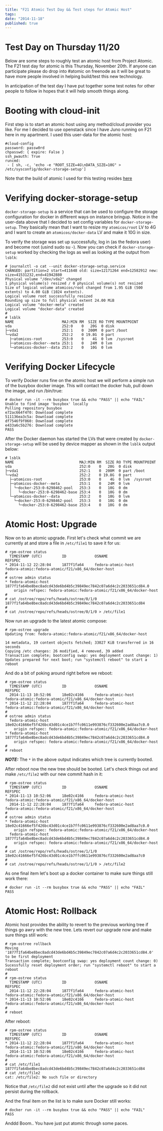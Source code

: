 ```yaml
---
title: "F21 Atomic Test Day && Test steps for Atomic Host"
tags:
date: "2014-11-18"
published: true
---
```


Test Day on Thursday 11/20
==========================

Below are some steps to roughly test an atomic host from Project Atomic.
The F21 test day for atomic is this Thursday, November 20th. If anyone
can participate please do drop into #atomic on freenode as it will be
great to have more people involved in helping build/test this new
technology.

In anticipation of the test day I have put together some test notes for
other people to follow in hopes that it will help smooth things along.

Booting with cloud-init
=======================

First step is to start an atomic host using any method/cloud provider
you like. For me I decided to use openstack since I have Juno running on
F21 here in my apartment. I used this user-data for the atomic host:

```nohighlight
#cloud-config
password: passw0rd
chpasswd: { expire: False }
ssh_pwauth: True
runcmd:
 - [ sh, -c, 'echo -e "ROOT_SIZE=4G\nDATA_SIZE=10G" > /etc/sysconfig/docker-storage-setup']
```

Note that the build of atomic I used for this testing resides
[here](https://kojipkgs.fedoraproject.org//work/tasks/8904/8118904/Fedora-Cloud-Atomic-20141112-21.x86_64.qcow2)

Verifying docker-storage-setup
==============================

`docker-storage-setup` is a service that can be used to configure the
storage configuration for docker in different ways on instance bringup.
Notice in the user-data above that I decided to set config variables for
`docker-storage-setup`. They basically mean that I want to resize my
`atomicos/root` LV to 4G and I want to create an
`atomicos/docker-data` LV and make it 10G in size.

To verify the storage was set up successfully, log in (as the fedora
user) and become root (usind sudo su -). Now you can check if
`docker-storage-setup` worked by checking the logs as well as looking
at the output from `lsblk`:

```nohighlight
# journalctl -o cat --unit docker-storage-setup.service
CHANGED: partition=2 start=411648 old: size=12171264 end=12582912 new: size=41531232,end=41942880
Physical volume "/dev/vda2" changed
1 physical volume(s) resized / 0 physical volume(s) not resized
Size of logical volume atomicos/root changed from 1.95 GiB (500 extents) to 4.00 GiB (1024 extents).
Logical volume root successfully resized
Rounding up size to full physical extent 24.00 MiB
Logical volume "docker-meta" created
Logical volume "docker-data" created
#
# lsblk
NAME                      MAJ:MIN RM  SIZE RO TYPE MOUNTPOINT
vda                       252:0    0   20G  0 disk 
├─vda1                    252:1    0  200M  0 part /boot
└─vda2                    252:2    0 19.8G  0 part 
  ├─atomicos-root         253:0    0    4G  0 lvm  /sysroot
  ├─atomicos-docker--meta 253:1    0   24M  0 lvm  
  └─atomicos-docker--data 253:2    0   10G  0 lvm
```

Verifying Docker Lifecycle
==========================

To verify Docker runs fine on the atomic host we will perform a simple
run of the busybox docker image. This will contact the docker hub, pull
down the image, and run /bin/true:

```nohighlight
# docker run -it --rm busybox true && echo "PASS" || echo "FAIL"
Unable to find image 'busybox' locally
Pulling repository busybox
e72ac664f4f0: Download complete 
511136ea3c5a: Download complete 
df7546f9f060: Download complete 
e433a6c5b276: Download complete 
PASS
```

After the Docker daemon has started the LVs that were created by
`docker-storage-setup` will be used by device mapper as shown in the
`lsblk` output below:

```nohighlight
# lsblk
NAME                              MAJ:MIN RM  SIZE RO TYPE MOUNTPOINT
vda                               252:0    0   20G  0 disk 
├─vda1                            252:1    0  200M  0 part /boot
└─vda2                            252:2    0 19.8G  0 part 
  ├─atomicos-root                 253:0    0    4G  0 lvm  /sysroot
  ├─atomicos-docker--meta         253:1    0   24M  0 lvm  
  │ └─docker-253:0-6298462-pool   253:3    0   10G  0 dm   
  │   └─docker-253:0-6298462-base 253:4    0   10G  0 dm   
  └─atomicos-docker--data         253:2    0   10G  0 lvm  
    └─docker-253:0-6298462-pool   253:3    0   10G  0 dm   
      └─docker-253:0-6298462-base 253:4    0   10G  0 dm
```

Atomic Host: Upgrade
====================

Now on to an atomic upgrade. First let's check what commit we are
currently at and store a file in `/etc/file1` to save it for us:

```nohighlight
# rpm-ostree status
  TIMESTAMP (UTC)         ID             OSNAME                 REFSPEC
* 2014-11-12 22:28:04     1877f1fa64     fedora-atomic-host     fedora-atomic:fedora-atomic/f21/x86_64/docker-host     
# 
# ostree admin status
* fedora-atomic-host 1877f1fa64be8bec8adcd43de6bd4b5c39849ec7842c07a6d4c2c2033651cd84.0
    origin refspec: fedora-atomic:fedora-atomic/f21/x86_64/docker-host
# 
# cat /ostree/repo/refs/heads/ostree/0/1/0
1877f1fa64be8bec8adcd43de6bd4b5c39849ec7842c07a6d4c2c2033651cd84
# 
# cat /ostree/repo/refs/heads/ostree/0/1/0 > /etc/file1
```

Now run an upgrade to the latest atomic compose:

```nohighlight
# rpm-ostree upgrade
Updating from: fedora-atomic:fedora-atomic/f21/x86_64/docker-host

14 metadata, 19 content objects fetched; 33027 KiB transferred in 16 seconds
Copying /etc changes: 26 modified, 4 removed, 39 added
Transaction complete; bootconfig swap: yes deployment count change: 1)
Updates prepared for next boot; run "systemctl reboot" to start a reboot
```

And do a bit of poking around right before we reboot:

```nohighlight
# rpm-ostree status
  TIMESTAMP (UTC)         ID             OSNAME                 REFSPEC                                                
  2014-11-13 10:52:06     18e02c4166     fedora-atomic-host     fedora-atomic:fedora-atomic/f21/x86_64/docker-host     
* 2014-11-12 22:28:04     1877f1fa64     fedora-atomic-host     fedora-atomic:fedora-atomic/f21/x86_64/docker-host     
# 
# ostree admin status
  fedora-atomic-host 18e02c41666ef5f426bc43d01c4ce1b7ffc0611e993876cf332600e2ad8aa7c0.0
    origin refspec: fedora-atomic:fedora-atomic/f21/x86_64/docker-host
* fedora-atomic-host 1877f1fa64be8bec8adcd43de6bd4b5c39849ec7842c07a6d4c2c2033651cd84.0
    origin refspec: fedora-atomic:fedora-atomic/f21/x86_64/docker-host
#
# reboot
```


***NOTE:*** The `*` in the above output indicates which tree is currently booted.

After reboot now the new tree should be booted. Let's check things out
and make `/etc/file2` with our new commit hash in it:

```nohighlight
# rpm-ostree status
  TIMESTAMP (UTC)         ID             OSNAME                 REFSPEC                                                
* 2014-11-13 10:52:06     18e02c4166     fedora-atomic-host     fedora-atomic:fedora-atomic/f21/x86_64/docker-host     
  2014-11-12 22:28:04     1877f1fa64     fedora-atomic-host     fedora-atomic:fedora-atomic/f21/x86_64/docker-host     
# 
# ostree admin status
* fedora-atomic-host 18e02c41666ef5f426bc43d01c4ce1b7ffc0611e993876cf332600e2ad8aa7c0.0
    origin refspec: fedora-atomic:fedora-atomic/f21/x86_64/docker-host
  fedora-atomic-host 1877f1fa64be8bec8adcd43de6bd4b5c39849ec7842c07a6d4c2c2033651cd84.0
    origin refspec: fedora-atomic:fedora-atomic/f21/x86_64/docker-host
# 
# cat /ostree/repo/refs/heads/ostree/1/1/0
18e02c41666ef5f426bc43d01c4ce1b7ffc0611e993876cf332600e2ad8aa7c0
# 
# cat /ostree/repo/refs/heads/ostree/1/1/0 > /etc/file2
```

As one final item let's boot up a docker container to make sure things
still work there:

```nohighlight
# docker run -it --rm busybox true && echo "PASS" || echo "FAIL"
PASS
```

Atomic Host: Rollback
=====================

Atomic host provides the ability to revert to the previous working tree
if things go awry with the new tree. Lets revert our upgrade now and
make sure things still work:

```nohighlight
# rpm-ostree rollback
Moving '1877f1fa64be8bec8adcd43de6bd4b5c39849ec7842c07a6d4c2c2033651cd84.0' to be first deployment
Transaction complete; bootconfig swap: yes deployment count change: 0)
Sucessfully reset deployment order; run "systemctl reboot" to start a reboot
#
# rpm-ostree status
  TIMESTAMP (UTC)         ID             OSNAME                 REFSPEC                                                
  2014-11-12 22:28:04     1877f1fa64     fedora-atomic-host     fedora-atomic:fedora-atomic/f21/x86_64/docker-host     
* 2014-11-13 10:52:06     18e02c4166     fedora-atomic-host     fedora-atomic:fedora-atomic/f21/x86_64/docker-host
#
# reboot
```

After reboot:

```nohighlight
# rpm-ostree status
  TIMESTAMP (UTC)         ID             OSNAME                 REFSPEC                                                
* 2014-11-12 22:28:04     1877f1fa64     fedora-atomic-host     fedora-atomic:fedora-atomic/f21/x86_64/docker-host     
  2014-11-13 10:52:06     18e02c4166     fedora-atomic-host     fedora-atomic:fedora-atomic/f21/x86_64/docker-host     
# 
# cat /etc/file1 
1877f1fa64be8bec8adcd43de6bd4b5c39849ec7842c07a6d4c2c2033651cd84
# cat /etc/file2
cat: /etc/file2: No such file or directory
```

Notice that `/etc/file2` did not exist until after the upgrade so it
did not persist during the rollback.

And the final item on the list is to make sure Docker still works:

```nohighlight
# docker run -it --rm busybox true && echo "PASS" || echo "FAIL"
PASS
```

Anddd Boom.. You have just put atomic through some paces.

